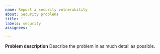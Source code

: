 ```yaml
---
name: Report a security vulnerability
about: Security problems
title: ''
labels: security
assignees: ''

---
```


**Problem description**
Describe the problem in as much detail as possible.
